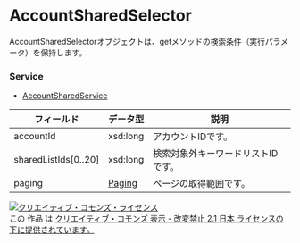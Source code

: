 # AccountSharedSelector
AccountSharedSelectorオブジェクトは、getメソッドの検索条件（実行パラメータ）を保持します。

### Service
+ [AccountSharedService](../services/AccountSharedService.md)

| フィールド | データ型 | 説明 | 
|---|---|---|
| accountId| xsd:long| アカウントIDです。 |
| sharedListIds[0..20] | xsd:long | 検索対象外キーワードリストIDです。 |
| paging| <a href="../data/Paging.md">Paging</a>| ページの取得範囲です。|

<a rel="license" href="http://creativecommons.org/licenses/by-nd/2.1/jp/"><img alt="クリエイティブ・コモンズ・ライセンス" style="border-width:0" src="https://i.creativecommons.org/l/by-nd/2.1/jp/88x31.png" /></a><br />この 作品 は <a rel="license" href="http://creativecommons.org/licenses/by-nd/2.1/jp/">クリエイティブ・コモンズ 表示 - 改変禁止 2.1 日本 ライセンスの下に提供されています。</a>

